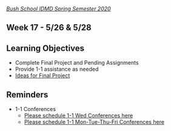[_Bush School IDMD Spring Semester 2020_](https://chandrunarayan.github.io/idmd/)

## Week 17 - 5/26 & 5/28

## Learning Objectives
* Complete Final Project and Pending Assignments
* Provide 1-1 assistance as needed
* [Ideas for Final Project](../week15/plan/inspiration.md)

## Reminders
* 1-1 Conferences
    *    [Please schedule 1-1 Wed Conferences here](https://calendly.com/chandru-narayan/conf_wed_idmd_a_block)
    *    [Please schedule 1-1 Mon-Tue-Thu-Fri Conferences here](https://calendly.com/chandru-narayan/conf_montuethufri)
